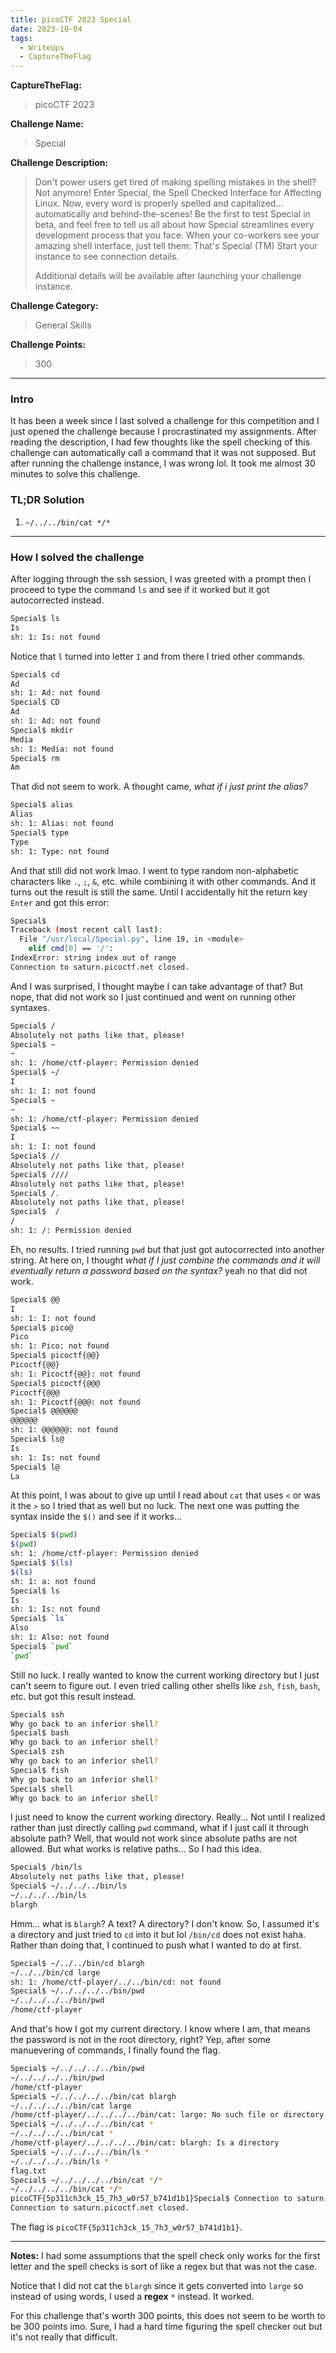 ```yaml
---
title: picoCTF 2023 Special
date: 2023-10-04
tags:
  - WriteUps
  - CaptureTheFlag
---
```


**CaptureTheFlag:**

> picoCTF 2023

**Challenge Name:**

> Special

**Challenge Description:**

> Don't power users get tired of making spelling mistakes in the shell? Not anymore! Enter Special, the Spell Checked Interface for Affecting Linux. Now, every word is properly spelled and capitalized... automatically and behind-the-scenes! Be the first to test Special in beta, and feel free to tell us all about how Special streamlines every development process that you face. When your co-workers see your amazing shell interface, just tell them: That's Special (TM) Start your instance to see connection details.
>
> Additional details will be available after launching your challenge instance.

**Challenge Category:**

> General Skills

**Challenge Points:**

> 300

---

### Intro

It has been a week since I last solved a challenge for this competition and I just opened the challenge because I procrastinated my assignments. After reading the description, I had few thoughts like the spell checking of this challenge can automatically call a command that it was not supposed. But after running the challenge instance, I was wrong lol. It took me almost 30 minutes to solve this challenge.

### TL;DR Solution

1. `~/../../bin/cat */*`

---

### How I solved the challenge

After logging through the ssh session, I was greeted with a prompt then I proceed to type the command `ls` and see if it worked but it got autocorrected instead.

```sh
Special$ ls
Is
sh: 1: Is: not found
```

Notice that `l` turned into letter `I` and from there I tried other commands.

```sh
Special$ cd
Ad
sh: 1: Ad: not found
Special$ CD
Ad
sh: 1: Ad: not found
Special$ mkdir
Media
sh: 1: Media: not found
Special$ rm
Am
```

That did not seem to work. A thought came, _what if i just print the alias?_

```sh
Special$ alias
Alias
sh: 1: Alias: not found
Special$ type
Type
sh: 1: Type: not found
```

And that still did not work lmao. I went to type random non-alphabetic characters like `.`, `;`, `&`, etc. while combining it with other commands. And it turns out the result is still the same. Until I accidentally hit the return key `Enter` and got this error:

```sh
Special$
Traceback (most recent call last):
  File "/usr/local/Special.py", line 19, in <module>
    elif cmd[0] == '/':
IndexError: string index out of range
Connection to saturn.picoctf.net closed.
```

And I was surprised, I thought maybe I can take advantage of that? But nope, that did not work so I just continued and went on running other syntaxes.

```sh
Special$ /
Absolutely not paths like that, please!
Special$ ~
~
sh: 1: /home/ctf-player: Permission denied
Special$ ~/
I
sh: 1: I: not found
Special$ ~
~
sh: 1: /home/ctf-player: Permission denied
Special$ ~~
I
sh: 1: I: not found
Special$ //
Absolutely not paths like that, please!
Special$ ////
Absolutely not paths like that, please!
Special$ /.
Absolutely not paths like that, please!
Special$  /
/
sh: 1: /: Permission denied
```

Eh, no results. I tried running `pwd` but that just got autocorrected into another string. At here on, I thought _what if I just combine the commands and it will eventually return a password based on the syntax?_ yeah no that did not work.

```sh
Special$ @@
I
sh: 1: I: not found
Special$ pico@
Pico
sh: 1: Pico: not found
Special$ picoctf{@@}
Picoctf{@@}
sh: 1: Picoctf{@@}: not found
Special$ picoctf{@@@
Picoctf{@@@
sh: 1: Picoctf{@@@: not found
Special$ @@@@@@
@@@@@@
sh: 1: @@@@@@: not found
Special$ ls@
Is
sh: 1: Is: not found
Special$ l@
La
```

At this point, I was about to give up until I read about `cat` that uses `<` or was it the `>` so I tried that as well but no luck. The next one was putting the syntax inside the `$()` and see if it works...

```sh
Special$ $(pwd)
$(pwd)
sh: 1: /home/ctf-player: Permission denied
Special$ $(ls)
$(ls)
sh: 1: a: not found
Special$ ls
Is
sh: 1: Is: not found
Special$ `ls`
Also
sh: 1: Also: not found
Special$ `pwd`
`pwd`
```

Still no luck. I really wanted to know the current working directory but I just can't seem to figure out. I even tried calling other shells like `zsh`, `fish`, `bash`, etc. but got this result instead.

```sh
Special$ ssh
Why go back to an inferior shell?
Special$ bash
Why go back to an inferior shell?
Special$ zsh
Why go back to an inferior shell?
Special$ fish
Why go back to an inferior shell?
Special$ shell
Why go back to an inferior shell?
```

I just need to know the current working directory. Really... Not until I realized rather than just directly calling `pwd` command, what if I just call it through absolute path? Well, that would not work since absolute paths are not allowed. But what works is relative paths... So I had this idea.

```sh
Special$ /bin/ls
Absolutely not paths like that, please!
Special$ ~/../../../bin/ls
~/../../../bin/ls
blargh
```

Hmm... what is `blargh`? A text? A directory? I don't know. So, I assumed it's a directory and just tried to `cd` into it but lol `/bin/cd` does not exist haha. Rather than doing that, I continued to push what I wanted to do at first.

```sh
Special$ ~/../../bin/cd blargh
~/../../bin/cd large
sh: 1: /home/ctf-player/../../bin/cd: not found
Special$ ~/../../../../bin/pwd
~/../../../../bin/pwd
/home/ctf-player
```

And that's how I got my current directory. I know where I am, that means the password is not in the root directory, right? Yep, after some manuevering of commands, I finally found the flag.

```sh
Special$ ~/../../../../bin/pwd
~/../../../../bin/pwd
/home/ctf-player
Special$ ~/../../../../bin/cat blargh
~/../../../../bin/cat large
/home/ctf-player/../../../../bin/cat: large: No such file or directory
Special$ ~/../../../../bin/cat *
~/../../../../bin/cat *
/home/ctf-player/../../../../bin/cat: blargh: Is a directory
Special$ ~/../../../../bin/ls *
~/../../../../bin/ls *
flag.txt
Special$ ~/../../../../bin/cat */*
~/../../../../bin/cat */*
picoCTF{5p311ch3ck_15_7h3_w0r57_b741d1b1}Special$ Connection to saturn.picoctf.net closed by remote host.
Connection to saturn.picoctf.net closed.
```

The flag is `picoCTF{5p311ch3ck_15_7h3_w0r57_b741d1b1}`.

---

**Notes:**
I had some assumptions that the spell check only works for the first letter and the spell checks is sort of like a regex but that was not the case.

Notice that I did not cat the `blargh` since it gets converted into `large` so instead of using words, I used a **regex** `*` instead. It worked.

For this challenge that's worth 300 points, this does not seem to be worth to be 300 points imo. Sure, I had a hard time figuring the spell checker out but it's not really that difficult.
